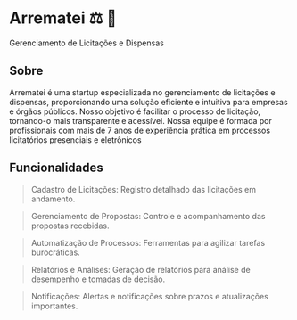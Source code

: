 # Arrematei ⚖️ 💸

Gerenciamento de Licitações e Dispensas 

## Sobre

Arrematei é uma startup especializada no gerenciamento de licitações e dispensas, proporcionando uma solução eficiente e intuitiva para empresas e órgãos públicos. 
Nosso objetivo é facilitar o processo de licitação, tornando-o mais transparente e acessível.
Nossa equipe é formada por profissionais com mais de 7 anos de experiência prática em processos licitatórios presenciais e eletrônicos

## Funcionalidades

> Cadastro de Licitações: Registro detalhado das licitações em andamento.

> Gerenciamento de Propostas: Controle e acompanhamento das propostas recebidas.

> Automatização de Processos: Ferramentas para agilizar tarefas burocráticas.

> Relatórios e Análises: Geração de relatórios para análise de desempenho e tomadas de decisão.

> Notificações: Alertas e notificações sobre prazos e atualizações importantes.
